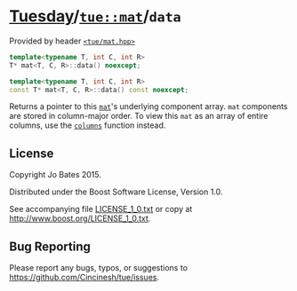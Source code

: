 [Tuesday](../../../README.md)/[`tue::mat`](../../headers/mat.md)/`data`
=======================================================================
Provided by header [`<tue/mat.hpp>`](../../headers/mat.md)

```c++
template<typename T, int C, int R>
T* mat<T, C, R>::data() noexcept;

template<typename T, int C, int R>
const T* mat<T, C, R>::data() const noexcept;
```

Returns a pointer to this [`mat`](../../headers/mat.md)'s underlying component
array. `mat` components are stored in column-major order. To view this `mat` as
an array of entire columns, use the [`columns`](columns.md) function instead.

License
-------
Copyright Jo Bates 2015.

Distributed under the Boost Software License, Version 1.0.

See accompanying file [LICENSE_1_0.txt](../../../LICENSE_1_0.txt) or copy at
http://www.boost.org/LICENSE_1_0.txt.

Bug Reporting
-------------
Please report any bugs, typos, or suggestions to
https://github.com/Cincinesh/tue/issues.
